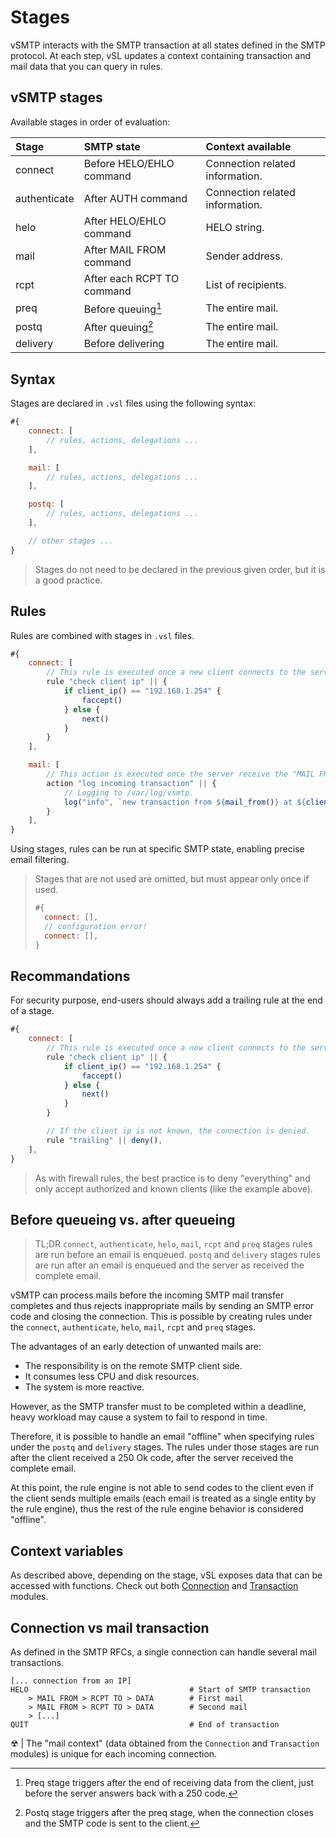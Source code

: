 # Stages

vSMTP interacts with the SMTP transaction at all states defined in the SMTP protocol.
At each step, vSL updates a context containing transaction and mail data that you can query in rules.

## vSMTP stages

Available stages in order of evaluation:

| Stage        | SMTP state                 | Context available               |
| :----------- | :------------------------- | :------------------------------ |
| connect      | Before HELO/EHLO command   | Connection related information. |
| authenticate | After AUTH command         | Connection related information. |
| helo         | After HELO/EHLO command    | HELO string.                    |
| mail         | After MAIL FROM command    | Sender address.                 |
| rcpt         | After each RCPT TO command | List of recipients.             |
| preq         | Before queuing[^preq]      | The entire mail.                |
| postq        | After queuing[^postq]      | The entire mail.                |
| delivery     | Before delivering          | The entire mail.                |

[^preq]: Preq stage triggers after the end of receiving data from the client, just before the server answers back with a 250 code.

[^postq]: Postq stage triggers after the preq stage, when the connection closes and the SMTP code is sent to the client.

## Syntax

Stages are declared in `.vsl` files using the following syntax:

```js
#{
    connect: [
        // rules, actions, delegations ...
    ],

    mail: [
        // rules, actions, delegations ...
    ],

    postq: [
        // rules, actions, delegations ...
    ],

    // other stages ...
}
```

> Stages do not need to be declared in the previous given order, but it is a good practice.

## Rules

Rules are combined with stages in `.vsl` files.

```js
#{
    connect: [
        // This rule is executed once a new client connects to the server.
        rule "check client ip" || {
            if client_ip() == "192.168.1.254" {
                faccept()
            } else {
                next()
            }
        }
    ],

    mail: [
        // This action is executed once the server receive the "MAIL FROM" command.
        action "log incoming transaction" || {
            // Logging to /var/log/vsmtp.
            log("info", `new transaction from ${mail_from()} at ${client_ip()}`);
        }
    ],
}
```

Using stages, rules can be run at specific SMTP state, enabling precise email filtering.

> Stages that are not used are omitted, but must appear only once if used.
> ```js
> #{
>   connect: [],
>   // configuration error!
>   connect: [],
> }
> ```

## Recommandations

For security purpose, end-users should always add a trailing rule at the end of a stage.

```js
#{
    connect: [
        // This rule is executed once a new client connects to the server.
        rule "check client ip" || {
            if client_ip() == "192.168.1.254" {
                faccept()
            } else {
                next()
            }
        }

        // If the client ip is not known, the connection is denied.
        rule "trailing" || deny(),
    ],
}
```

> As with firewall rules, the best practice is to deny "everything" and only accept authorized and known clients (like the example above).

## Before queueing vs. after queueing

> TL;DR
> `connect`, `authenticate`, `helo`, `mail`, `rcpt` and `preq` stages rules are run before an email is enqueued.
> `postq` and `delivery` stages rules are run after an email is enqueued and the server as received the complete email.

vSMTP can process mails before the incoming SMTP mail transfer completes and thus rejects inappropriate mails by sending an SMTP error code and closing the connection. This is possible by creating rules under the `connect`, `authenticate`, `helo`, `mail`, `rcpt` and `preq` stages.

The advantages of an early detection of unwanted mails are:

- The responsibility is on the remote SMTP client side.
- It consumes less CPU and disk resources.
- The system is more reactive.

However, as the SMTP transfer must to be completed within a deadline, heavy workload may cause a system to fail to respond in time.

Therefore, it is possible to handle an email "offline" when specifying rules under the `postq` and `delivery` stages.
The rules under those stages are run after the client received a 250 Ok code, after the server received the complete email. 

At this point, the rule engine is not able to send codes to the client even if the client sends multiple emails (each email is treated as a single entity by the rule engine), thus the rest of the rule engine behavior is considered "offline".

## Context variables

As described above, depending on the stage, vSL exposes data that can be accessed with functions.
Check out both [Connection](api/Connection.md) and [Transaction](api/Transaction.md) modules.

## Connection vs mail transaction

As defined in the SMTP RFCs, a single connection can handle several mail transactions.

```shell
[... connection from an IP]
HELO                                    # Start of SMTP transaction
    > MAIL FROM > RCPT TO > DATA        # First mail
    > MAIL FROM > RCPT TO > DATA        # Second mail
    > [...]
QUIT                                    # End of transaction
```

&#9762; | The "mail context" (data obtained from the `Connection` and `Transaction` modules) is unique for each incoming connection.
